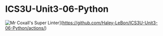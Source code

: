 # ICS3U-Unit3-06-Python

![Mr Coxall's Super Linter](https://github.com/Haley-LeBon/ICS3U-Unit3-06-Python/workflows/Mr%20Coxall's%20Super%20Linter/badge.svg)](https://github.com/Haley-LeBon/ICS3U-Unit3-06-Python/actions/)
